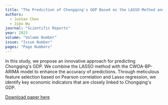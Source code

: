 ```yaml
---
title: "The Prediction of Chongqing's GDP Based on the LASSO Method and Chaotic Whale Group Algorithm - Back Propagation Neural Network - ARIMA Model"
authors:
  - Juntao Chen
  - Jibo Wu
journal: "Scientific Reports"
year: 2023
volume: "Volume Number"
issue: "Issue Number"
pages: "Page Numbers"
---
```

In this study, we propose an innovative approach for predicting Chongqing's GDP. We combine the LASSO method with the CWOA-BP-ARIMA model to enhance the accuracy of predictions. Through meticulous feature selection based on Pearson correlation and Lasso regression, we identify key economic indicators that are closely linked to Chongqing's GDP.

[Download paper here](http://ChenJuntao1.github.io/files/My_paper1.pdf)



